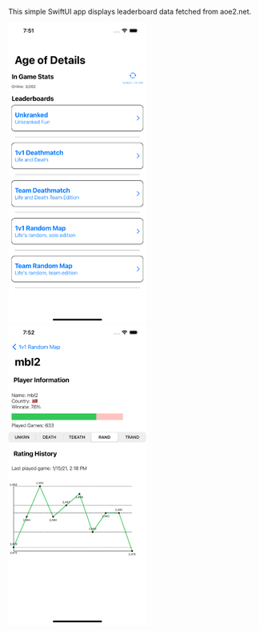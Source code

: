 This simple SwiftUI app displays leaderboard data fetched from aoe2.net.

<p float="left">
  <img src="/Screenshots/main_view.png" alt="Main View" width="276" height="600">
  <img src="/Screenshots/player_view.png" alt="Player View" width="276" height="600">
</p
